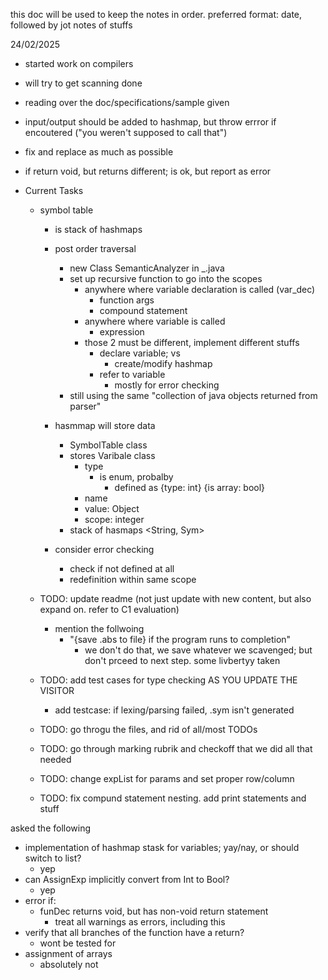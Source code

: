 this doc will be used to keep the notes in order.
preferred format: date, followed by jot notes of stuffs

24/02/2025
 - started work on compilers
 - will try to get scanning done
 - reading over the doc/specifications/sample given





- input/output should be added to hashmap, but throw errror if encoutered ("you weren't supposed to call that")
- fix and replace as much as possible
- if return void, but returns different; is ok, but report as error



 - Current Tasks
    - symbol table
      - is stack of hashmaps
      - post order traversal
        - new Class SemanticAnalyzer in _.java
        - set up recursive function to go into the scopes
          - anywhere where variable declaration is called (var_dec)
            - function args
            - compound statement
          - anywhere where variable is called
            - expression
          - those 2 must be different, implement different stuffs
            - declare variable; vs 
              - create/modify hashmap
            - refer to variable
              - mostly for error checking
        - still using the same "collection of java objects returned from parser"
      - hasmmap will store data
        - SymbolTable class
        - stores Varibale class
          - type
            - is enum, probalby
              - defined as {type: int} {is array: bool}
          - name
          - value: Object
          - scope: integer
        - stack of hasmaps <String, Sym>

      - consider error checking 
        - check if not defined at all
        - redefinition within same scope


    - TODO: update readme (not just update with new content, but also expand on. refer to C1 evaluation)
      - mention the follwoing
        - "{save .abs to file} if the program runs to completion"
          - we don't do that, we save whatever we scavenged; but don't prceed to next step. some livbertyy taken
    - TODO: add test cases for type checking AS YOU UPDATE THE VISITOR
      - add testcase: if lexing/parsing failed, .sym isn't generated
    - TODO: go throgu the files, and rid of all/most TODOs
    - TODO: go through marking rubrik and checkoff that we did all that needed
    - TODO: change expList for params and set proper row/column
    - TODO: fix compund statement nesting. add print statements and stuff



asked the following
  - implementation of hashmap stask for variables; yay/nay, or should switch to list?
    - yep
  - can AssignExp implicitly convert from Int to Bool?
    - yep
  - error if:
    - funDec returns void, but has non-void return statement
      - treat all warnings as errors, including this
  - verify that all branches of the function have a return?
    - wont be tested for
  - assignment of arrays
    - absolutely not